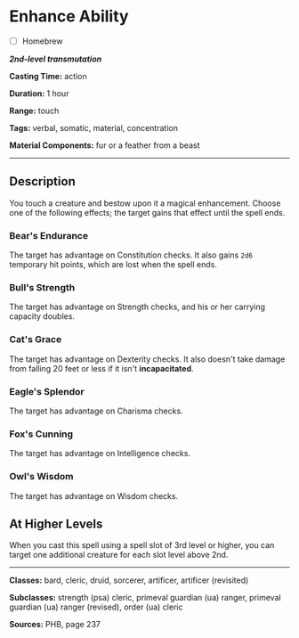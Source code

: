 # Enhance Ability

- [ ] Homebrew

***2nd-level transmutation***

**Casting Time:** action

**Duration:** 1 hour

**Range:** touch

**Tags:** verbal, somatic, material, concentration

**Material Components:** fur or a feather from a beast

---

## Description
You touch a creature and bestow upon it a magical enhancement.
Choose one of the following effects; the target gains that effect until the spell ends.

### Bear's Endurance
The target has advantage on Constitution checks.
It also gains `2d6` temporary hit points, which are lost when the spell ends.

### Bull's Strength
The target has advantage on Strength checks, and his or her carrying capacity doubles.

### Cat's Grace
The target has advantage on Dexterity checks.
It also doesn't take damage from falling 20 feet or less if it isn't **incapacitated**.

### Eagle's Splendor
The target has advantage on Charisma checks.

### Fox's Cunning
The target has advantage on Intelligence checks.

### Owl's Wisdom
The target has advantage on Wisdom checks.

## At Higher Levels
When you cast this spell using a spell slot of 3rd level or higher, you can target one additional creature for each slot level above 2nd.

---

**Classes:** bard, cleric, druid, sorcerer, artificer, artificer (revisited)

**Subclasses:** strength (psa) cleric, primeval guardian (ua) ranger, primeval guardian (ua) ranger (revised), order (ua) cleric

**Sources:** PHB, page 237
